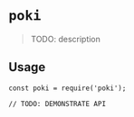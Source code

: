 # `poki`

> TODO: description

## Usage

```
const poki = require('poki');

// TODO: DEMONSTRATE API
```
